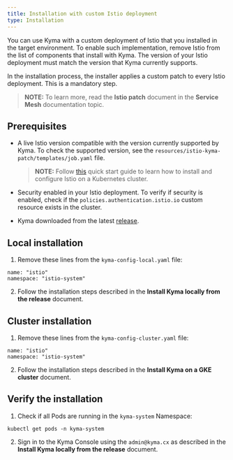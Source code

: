 ```yaml
---
title: Installation with custom Istio deployment
type: Installation
---
```


You can use Kyma with a custom deployment of Istio that you installed in the target environment. To enable such implementation, remove Istio from the list of components that install with Kyma.
The version of your Istio deployment must match the version that Kyma currently supports.

In the installation process, the installer applies a custom patch to every Istio deployment. This is a mandatory step.  

>**NOTE:** To learn more, read the **Istio patch** document in the **Service Mesh** documentation topic.

## Prerequisites

- A live Istio version compatible with the version currently supported by Kyma. To check the supported version, see the `resources/istio-kyma-patch/templates/job.yaml` file.
  >**NOTE:** Follow [this](https://istio.io/docs/setup/kubernetes/quick-start/) quick start guide to learn how to install and configure Istio on a Kubernetes cluster.

- Security enabled in your Istio deployment. To verify if security is enabled, check if the `policies.authentication.istio.io` custom resource exists in the cluster.
- Kyma downloaded from the latest [release](https://github.com/kyma-project/kyma/releases).

## Local installation

1. Remove these lines from the `kyma-config-local.yaml` file:
  ```
  name: "istio"
  namespace: "istio-system"
  ```
2. Follow the installation steps described in the **Install Kyma locally from the release** document.

## Cluster installation

1. Remove these lines from the `kyma-config-cluster.yaml` file:
  ```
  name: "istio"
  namespace: "istio-system"
  ```
2. Follow the installation steps described in the **Install Kyma on a GKE cluster** document.

## Verify the installation

1. Check if all Pods are running in the `kyma-system` Namespace:
  ```
  kubectl get pods -n kyma-system
  ```
2. Sign in to the Kyma Console using the `admin@kyma.cx` as described in the **Install Kyma locally from the release** document.
